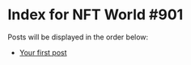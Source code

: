 # Index for NFT World #901
Posts will be displayed in the order below:

- [Your first post](./001-first.md)

